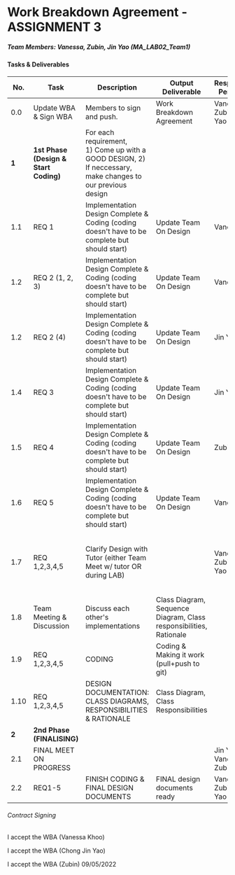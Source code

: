 # Work Breakdown Agreement - ASSIGNMENT 3
##### Team Members: Vanessa, Zubin, Jin Yao (MA_LAB02_Team1)

#### Tasks & Deliverables

| No. | Task      | Description | Output Deliverable | Responsible Person(s) | Deadline | Reviewer & Tester | Review/Test Dateline 
| ----------- | ----------- | ----------- | ----------- | ----------- | ----------- | ----------- | ----------- |
|0.0| Update WBA & Sign WBA | Members to sign and push. |  Work Breakdown Agreement | Vanessa, Zubin, Jin Yao | 15 Apr |  |  
|**1**| **1st Phase (Design & Start Coding)** | For each requirement, <br> 1) Come up with a GOOD DESIGN, 2) If neccessary, make changes to our previous design  | 
|1.1| REQ 1 | Implementation Design Complete & Coding (coding doesn't have to be complete but should start) | Update Team On Design | Vanessa | BEST BY 10 May, TUESDAY; ELSE 12 May, THURSDAY |  | 12 May
|1.2| REQ 2 (1, 2, 3) | Implementation Design Complete & Coding (coding doesn't have to be complete but should start) | Update Team On Design | Vanessa | BEST BY 10 May, TUESDAY; ELSE 12 May, THURSDAY |  | 12 May
|1.2| REQ 2 (4) | Implementation Design Complete & Coding (coding doesn't have to be complete but should start) | Update Team On Design | Jin Yao | BEST BY 10 May, TUESDAY; ELSE 12 May, THURSDAY |  | 12 May
|1.4| REQ 3 | Implementation Design Complete & Coding (coding doesn't have to be complete but should start) | Update Team On Design | Jin Yao | BEST BY 10 May, TUESDAY; ELSE 12 May, THURSDAY |  | 12 May
|1.5| REQ 4 | Implementation Design Complete & Coding (coding doesn't have to be complete but should start) | Update Team On Design | Zubin | BEST BY 10 May, TUESDAY; ELSE 12 May, THURSDAY |  | 12 May
|1.6| REQ 5 | Implementation Design Complete & Coding (coding doesn't have to be complete but should start) | Update Team On Design | Vanessa | BEST BY 10 May, TUESDAY; ELSE 12 May, THURSDAY |  | 12 May
|1.7| REQ 1,2,3,4,5 | Clarify Design with Tutor (either Team Meet w/ tutor OR during LAB) |  | Vanessa, Zubin, Jin Yao | 10 May, TUESDAY; ELSE 12 May, THURSDAY SCHEDULE SESSION |  | 12 May
|1.8| Team Meeting & Discussion | Discuss each other's implementations |  Class Diagram, Sequence Diagram, Class responsibilities, Rationale |  | 12 May, THURSDAY OR 13 May, FRIDAY | Vanessa, Zubin, Jin Yao | 12 May
|1.9| REQ 1,2,3,4,5 | CODING | Coding & Making it work (pull+push to git) |  | 14 May 90% progress | Vanessa, Zubin, Jin Yao | 14 May
|1.10| REQ 1,2,3,4,5 | DESIGN DOCUMENTATION: CLASS DIAGRAMS, RESPONSIBILITIES & RATIONALE | Class Diagram, Class Responsibilities |  | 14 May | Vanessa, Zubin, Jin Yao | 14 May
|**2**| **2nd Phase (FINALISING)** |  |  |  |  |  |
|2.1| FINAL MEET ON PROGRESS | | | Jin Yao, Vanessa, Zubin | 20 Apr | Vanessa, Zubin, Jin Yao| 20 Apr
|2.2| REQ1-5 | FINISH CODING & FINAL DESIGN DOCUMENTS | FINAL design documents ready | Vanessa, Zubin, Jin Yao | 22 Apr | Vanessa, Zubin, Jin Yao | 26 Apr


###### Contract Signing
I accept the WBA (Vanessa Khoo)

I accept the WBA (Chong Jin Yao)

I accept the WBA (Zubin) 09/05/2022